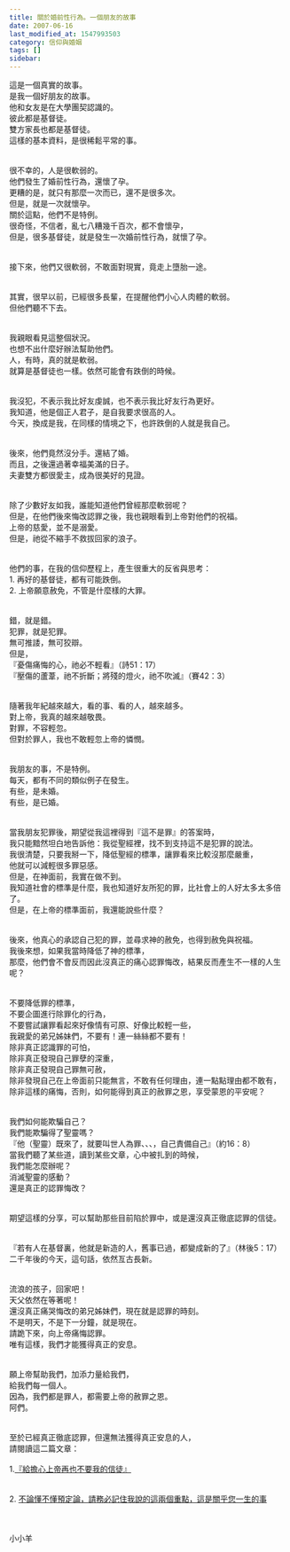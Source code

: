 ```yaml
---
title: 關於婚前性行為。一個朋友的故事
date: 2007-06-16
last_modified_at: 1547993503
category: 信仰與婚姻
tags: []
sidebar: 
---
```


<p>這是一個真實的故事。<br/>是我一個好朋友的故事。<br/><!--more--> 他和女友是在大學團契認識的。<br/>彼此都是基督徒。<br/>雙方家長也都是基督徒。<br/>這樣的基本資料，是很稀鬆平常的事。<br/><br/><br/>很不幸的，人是很軟弱的。<br/>他們發生了婚前性行為，還懷了孕。<br/>更糟的是，就只有那麼一次而已，還不是很多次。<br/>但是，就是一次就懷孕。<br/>關於這點，他們不是特例。<br/>很奇怪，不信者，亂七八糟幾千百次，都不會懷孕，<br/>但是，很多基督徒，就是發生一次婚前性行為，就懷了孕。<br/><br/><br/>接下來，他們又很軟弱，不敢面對現實，竟走上墮胎一途。<br/><br/><br/>其實，很早以前，已經很多長輩，在提醒他們小心人肉體的軟弱。<br/>但他們聽不下去。<br/><br/><br/>我親眼看見這整個狀況。<br/>也想不出什麼好辦法幫助他們。<br/>人，有時，真的就是軟弱。<br/>就算是基督徒也一樣。依然可能會有跌倒的時候。<br/><br/><br/>我沒犯，不表示我比好友虔誠，也不表示我比好友行為更好。<br/>我知道，他是個正人君子，是自我要求很高的人。<br/>今天，換成是我，在同樣的情境之下，也許跌倒的人就是我自己。<br/><br/><br/>後來，他們竟然沒分手。還結了婚。<br/>而且，之後還過著幸福美滿的日子。<br/>夫妻雙方都很愛主，成為很美好的見證。<br/><br/><br/>除了少數好友如我，誰能知道他們曾經那麼軟弱呢？<br/>但是，在他們後來悔改認罪之後，我也親眼看到上帝對他們的祝福。<br/>上帝的慈愛，並不是溺愛。<br/>但是，祂從不縮手不救拔回家的浪子。<br/><br/><br/>他們的事，在我的信仰歷程上，產生很重大的反省與思考：<br/>1. 再好的基督徒，都有可能跌倒。<br/>2. 上帝願意赦免，不管是什麼樣的大罪。<br/><br/><br/>錯，就是錯。<br/>犯罪，就是犯罪。<br/>無可推諉，無可狡辯。<br/>但是，<br/>『憂傷痛悔的心，祂必不輕看』（詩51：17）<br/>『壓傷的蘆葦，祂不折斷；將殘的燈火，祂不吹滅』（賽42：3）<br/><br/><br/>隨著我年紀越來越大，看的事、看的人，越來越多。<br/>對上帝，我真的越來越敬畏。<br/>對罪，不容輕忽。<br/>但對於罪人，我也不敢輕忽上帝的憐憫。<br/><br/><br/>我朋友的事，不是特例。<br/>每天，都有不同的類似例子在發生。<br/>有些，是未婚。<br/>有些，是已婚。<br/><br/><br/>當我朋友犯罪後，期望從我這裡得到『這不是罪』的答案時，<br/>我只能黯然坦白地告訴他：我從聖經裡，找不到支持這不是犯罪的說法。<br/>我很清楚，只要我掰一下，降低聖經的標準，讓罪看來比較沒那麼嚴重，<br/>他就可以減輕很多罪惡感。<br/>但是，在神面前，我實在做不到。<br/>我知道社會的標準是什麼，我也知道好友所犯的罪，比社會上的人好太多太多倍了。<br/>但是，在上帝的標準面前，我還能說些什麼？<br/><br/><br/>後來，他真心的承認自己犯的罪，並尋求神的赦免，也得到赦免與祝福。<br/>我後來想，如果我當時降低了神的標準，<br/>那麼，他們會不會反而因此沒真正的痛心認罪悔改，結果反而產生不一樣的人生呢？<br/><br/><br/>不要降低罪的標準，<br/>不要企圖進行除罪化的行為，<br/>不要嘗試讓罪看起來好像情有可原、好像比較輕一些，<br/>我親愛的弟兄姊妹們，不要有！連一絲絲都不要有！<br/>除非真正認識罪的可怕，<br/>除非真正發現自己罪孽的深重，<br/>除非真正發現自己罪無可赦，<br/>除非發現自己在上帝面前只能無言，不敢有任何理由，連一點點理由都不敢有，<br/>除非這樣的痛悔，否則，如何能得到真正的赦罪之恩，享受蒙恩的平安呢？<br/><br/><br/>我們如何能欺騙自己？<br/>我們能欺騙得了聖靈嗎？<br/>『他（聖靈）既來了，就要叫世人為罪、、、，自己責備自己』（約16：8）<br/>當我們聽了某些道，讀到某些文章，心中被扎到的時候，<br/>我們能怎麼辦呢？<br/>消滅聖靈的感動？<br/>還是真正的認罪悔改？<br/><br/><br/>期望這樣的分享，可以幫助那些目前陷於罪中，或是還沒真正徹底認罪的信徒。<br/><br/><br/>『若有人在基督裏，他就是新造的人，舊事已過，都變成新的了』（林後5：17）<br/>二千年後的今天，這句話，依然亙古長新。<br/><br/><br/>流浪的孩子，回家吧！<br/>天父依然在等著呢！<br/>還沒真正痛哭悔改的弟兄姊妹們，現在就是認罪的時刻。<br/>不是明天，不是下一分鐘，就是現在。<br/>請跪下來，向上帝痛悔認罪。<br/>唯有這樣，我們才能獲得真正的安息。<br/><br/><br/>願上帝幫助我們，加添力量給我們，<br/>給我們每一個人。<br/>因為，我們都是罪人，都需要上帝的赦罪之恩。<br/>阿們。<br/><br/><br/>至於已經真正徹底認罪，但還無法獲得真正安息的人，<br/>請閱讀這二篇文章：<br/><br/>1.<a href="/posts/269191256" target="_blank">『給擔心上帝再也不要我的信徒』</a><br/><br/><br/>2. <a href="/posts/269191248" target="_blank">不論懂不懂預定論，請務必記住我說的這兩個重點，這是關乎您一生的事</a><br/><br/><br/><br/>小小羊<br/></p><p> </p><br/><br/><br/>